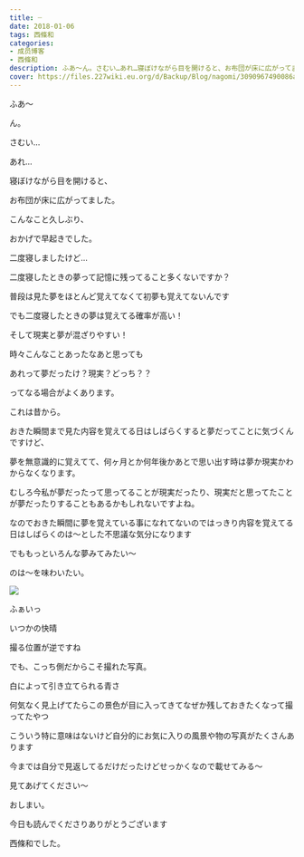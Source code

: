 ```yaml
---
title: ┈
date: 2018-01-06
tags: 西條和
categories: 
- 成员博客
- 西條和
description: ふあ〜ん。さむい…あれ…寝ぼけながら目を開けると、お布団が床に広がってました。こんなこと久しぶり、おかげで早...
cover: https://files.227wiki.eu.org/d/Backup/Blog/nagomi/3090967490086ab804924d62fd358.jpg 
---
```








ふあ〜





ん。




さむい…






あれ…





寝ぼけながら目を開けると、



お布団が床に広がってました。







こんなこと久しぶり、


おかげで早起きでした。







二度寝しましたけど…







二度寝したときの夢って記憶に残ってること多くないですか？






普段は見た夢をほとんど覚えてなくて初夢も覚えてないんです






でも二度寝したときの夢は覚えてる確率が高い！





そして現実と夢が混ざりやすい！





時々こんなことあったなあと思っても



あれって夢だったけ？現実？どっち？？



ってなる場合がよくあります。





これは昔から。





おきた瞬間まで見た内容を覚えてる日はしばらくすると夢だってことに気づくんですけど、








夢を無意識的に覚えてて、何ヶ月とか何年後かあとで思い出す時は夢か現実かわからなくなります。







むしろ今私が夢だったって思ってることが現実だったり、現実だと思ってたことが夢だったりすることもあるかもしれないですよね。







なのでおきた瞬間に夢を覚えている事になれてないのではっきり内容を覚えてる日はしばらくのは〜とした不思議な気分になります






でももっといろんな夢みてみたい〜



のは〜を味わいたい。







![](https://files.227wiki.eu.org/d/Backup/Blog/nagomi/3090967490086ab804924d62fd358.jpg)



ふぁいっ






いつかの快晴





撮る位置が逆ですね

でも、こっち側だからこそ撮れた写真。





白によって引き立てられる青さ





何気なく見上げてたらこの景色が目に入ってきてなぜか残しておきたくなって撮ってたやつ









こういう特に意味はないけど自分的にお気に入りの風景や物の写真がたくさんあります







今までは自分で見返してるだけだったけどせっかくなので載せてみる〜




見てあげてください〜






おしまい。






今日も読んでくださりありがとうございます




西條和でした。



